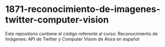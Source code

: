 # 1871-reconocimiento-de-imagenes-twitter-computer-vision
Este repositorio contiene el código referente al curso: Reconocimiento de Imágenes: API de Twitter y Computer Vision de Alura en español
